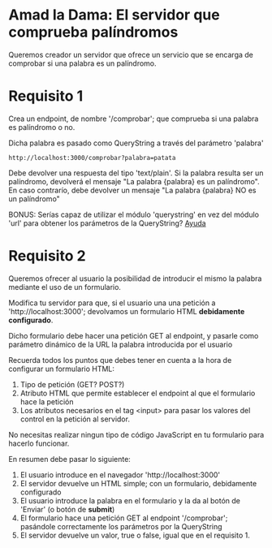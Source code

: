 # Amad la Dama: El servidor que comprueba palíndromos

Queremos creador un servidor que ofrece un servicio que se encarga de comprobar si una palabra es un palíndromo.

# Requisito 1

Crea un endpoint, de nombre '/comprobar'; que comprueba si una palabra es palíndromo o no.

Dicha palabra es pasado como QueryString a través del parámetro 'palabra'

```
http://localhost:3000/comprobar?palabra=patata
```

Debe devolver una respuesta del tipo 'text/plain'. Si la palabra resulta ser un palíndromo, devolverá el mensaje "La palabra {palabra} es un palíndromo". En caso contrarío, debe devolver un mensaje "La palabra {palabra} NO es un palíndromo"

BONUS: Serías capaz de utilizar el módulo 'querystring' en vez del módulo 'url' para obtener los parámetros de la QueryString? [Ayuda](https://www.javatpoint.com/nodejs-query-string)

# Requisito 2

Queremos ofrecer al usuario la posibilidad de introducir el mismo la palabra mediante el uso de un formulario.

Modifica tu servidor para que, si el usuario una una petición a 'http://localhost:3000'; devolvamos un formulario HTML **debidamente configurado**.

Dicho formulario debe hacer una petición GET al endpoint, y pasarle como parámetro dinámico de la URL la palabra introducida por el usuario

Recuerda todos los puntos que debes tener en cuenta a la hora de configurar un formulario HTML:

1. Tipo de petición (GET? POST?)
2. Atributo HTML que permite establecer el endpoint al que el formulario hace la petición
3. Los atributos necesarios en el tag \<input> para pasar los valores del control en la petición al servidor. 

No necesitas realizar ningun tipo de código JavaScript en tu formulario para hacerlo funcionar.

En resumen debe pasar lo siguiente:

1. El usuario introduce en el navegador 'http://localhost:3000'
2. El servidor devuelve un HTML simple; con un formulario, debidamente configurado
3. El usuario introduce la palabra en el formulario y la da al botón de 'Enviar' (o botón de __submit__)
4. El formulario hace una petición GET al endpoint '/comprobar'; pasándole correctamente los parámetros por la QueryString
5. El servidor devuelve un valor, true o false, igual que en el requisito 1.

